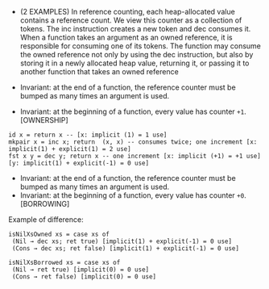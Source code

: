 
- (2 EXAMPLES) In reference counting, each heap-allocated value contains a reference count. We view this counter as a collection of tokens. The inc instruction creates a new token and dec consumes it. When a function takes an argument as an owned reference, it is responsible for consuming one of its tokens. The function may consume the owned reference not only by using the dec instruction, but also by storing it in a newly allocated heap value, returning it, or passing it to another function that takes an owned reference

- Invariant: at the end of a function, the reference counter must be bumped as many times an argument is used.
- Invariant: at the beginning of a function, every value has counter `+1`. [OWNERSHIP]

```
id x = return x -- [x: implicit (1) = 1 use]
mkpair x = inc x; return  (x, x) -- consumes twice; one increment [x: implicit(1) + explicit(1) = 2 use]
fst x y = dec y; return x -- one increment [x: implicit (+1) = +1 use] [y: implicit(1) + explicit(-1) = 0 use]
```


- Invariant: at the end of a function, the reference counter must be bumped as many times an argument is used.
- Invariant: at the beginning of a function, every value has counter `+0`. [BORROWING]

Example of difference:

```lean
isNilXsOwned xs = case xs of
 (Nil → dec xs; ret true) [implicit(1) + explicit(-1) = 0 use]
 (Cons → dec xs; ret false) [implicit(1) + explicit(-1) = 0 use]
```

```lean
isNilXsBorrowed xs = case xs of
 (Nil → ret true) [implicit(0) = 0 use]
 (Cons → ret false) [implicit(0) = 0 use]
```
